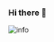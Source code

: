 ### Hi there 👋

![info](https://github-readme-stats.vercel.app/api?username=PicachoChina&show_icons=true&count_private=true&hide=prs&theme=default_repocard)

<!--
**PicachoChina/PicachoChina** is a ✨ _special_ ✨ repository because its `README.md` (this file) appears on your GitHub profile.

Here are some ideas to get you started:

- 🔭 I’m currently working on ...
- 🌱 I’m currently learning ...
- 👯 I’m looking to collaborate on ...
- 🤔 I’m looking for help with ...
- 💬 Ask me about ...
- 📫 How to reach me: ...
- 😄 Pronouns: ...
- ⚡ Fun fact: ...
-->
